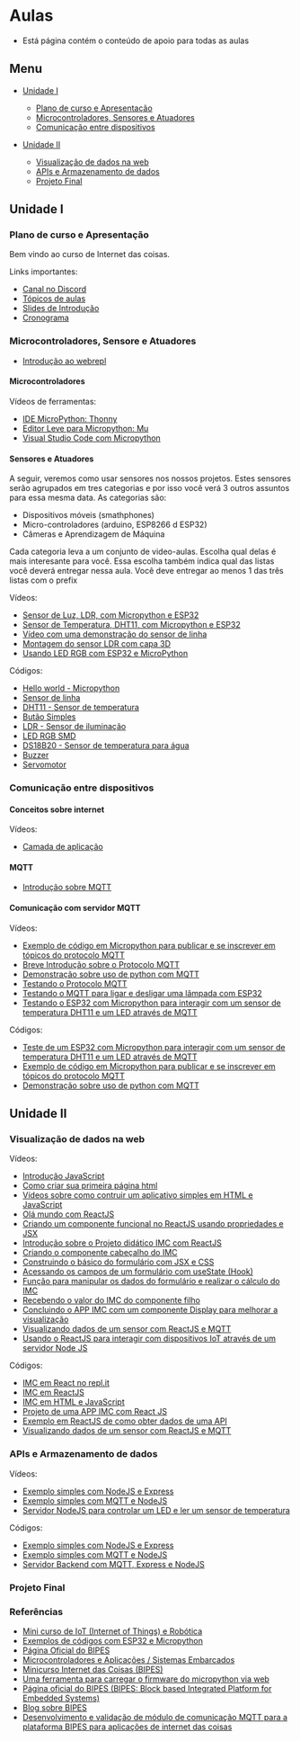 # Aulas 
* Está página contém o conteúdo de apoio para todas as aulas 

## Menu 
* [Unidade I](#unidade-i)
  * [Plano de curso e Apresentação](#plano-de-curso-e-apresentação)
  * [Microcontroladores, Sensores e Atuadores](#microcontroladores-sensore-e-atuadores)
  * [Comunicação entre dispositivos](#comunicação-entre-dispositivos) 


* [Unidade II](#unidade-ii)   
  * [Visualização de dados na web](#visualização-de-dados-na-web)
  * [APIs e Armazenamento de dados](#apis-e-armazenamento-de-dados)
  * [Projeto Final](#projeto-final)



## Unidade I
### Plano de curso e Apresentação
Bem vindo ao curso de Internet das coisas. 

Links importantes: 
* [Canal no Discord](https://discord.gg/RJ5APKNx8P)
* [Tópicos de aulas](https://docs.google.com/document/d/19KbYcNetxjpdqFqxhK_qpo7HSqx6AwnfBoNGG8hMsg4/edit?usp=sharing)
* [Slides de Introdução](https://docs.google.com/presentation/d/1QyYAaFLAY004G1WNVqTnplJRjTS0q3Rh1HbjbHSpxjY/edit?usp=sharing)
* [Cronograma](https://docs.google.com/spreadsheets/d/18Wpd341az0Q2TNs1fzX6YHHIc__GfdYShLSspG--xXk/edit?usp=sharing)


### Microcontroladores, Sensore e Atuadores  
* [Introdução ao webrepl](https://github.com/ect-info/IoT/blob/main/geral/webrepl.md)
  
#### Microcontroladores

Vídeos de ferramentas: 
* [IDE MicroPython: Thonny](https://youtu.be/nA7pf668__U) 
* [Editor Leve para Micropython: Mu](https://youtu.be/D88YAbBBZSc)
* [Visual Studio Code com Micropython](https://youtu.be/oe6PQYoc-R0)

#### Sensores e Atuadores
A seguir, veremos como usar sensores nos nossos projetos. Estes sensores serão agrupados em tres categorias e por isso você verá 3 outros assuntos para essa mesma data. As categorias são:
* Dispositivos móveis (smathphones)
* Micro-controladores (arduino, ESP8266 d ESP32)
* Câmeras e Aprendizagem de Máquina

Cada categoria leva a um conjunto de video-aulas. Escolha qual delas é mais interesante para você. Essa escolha também indica qual das listas você deverá entregar nessa aula. Você deve entregar ao menos 1 das três listas com o prefix

Vídeos: 
* [Sensor de Luz, LDR, com Micropython e ESP32](https://youtu.be/Xb-_oG65H2I)
* [Sensor de Temperatura, DHT11, com Micropython e ESP32](https://youtu.be/XGheCgyzBLo)
* [Vídeo com uma demonstração do sensor de linha](https://youtu.be/9hUtZqEb3bc)
* [Montagem do sensor LDR com capa 3D](https://youtu.be/V9TXvmXhgG4)
* [Usando LED RGB com ESP32 e MicroPython](https://youtu.be/XGWWPbFPadM)

Códigos: 
* [Hello world - Micropython](https://github.com/Natalnet/ModulosDeEstudo/blob/master/IoT/hello_world_micropython.md)
* [Sensor de linha](https://github.com/Natalnet/lib_ura_esp/tree/master/ESP32/LineSensor) 
* [DHT11 - Sensor de temperatura](https://github.com/Natalnet/lib_ura_esp/blob/master/ESP32/DHT11/README.md) 
* [Butão Simples](https://github.com/Natalnet/lib_ura_esp/tree/master/ESP32/Button#bot%C3%A3o-simples) 
* [LDR - Sensor de iluminação](https://github.com/Natalnet/lib_ura_esp/tree/master/ESP32/LDR)
* [LED RGB SMD](https://github.com/Natalnet/lib_ura_esp/tree/master/ESP32/LEDRGB#led-rgb-smd)
* [DS18B20 - Sensor de temperatura para água](https://github.com/Natalnet/lib_ura_esp/tree/master/ESP32/DS18B20)
* [Buzzer](https://github.com/Natalnet/lib_ura_esp/tree/master/ESP32/Buzzer)
* [Servomotor](https://github.com/Natalnet/lib_ura_esp/tree/master/ESP32/ServoMotor)


### Comunicação entre dispositivos 

#### Conceitos sobre internet
Vídeos:
* [Camada de aplicação](https://www.youtube.com/watch?v=SOZ2PwLH3co)

#### MQTT 
* [Introdução sobre MQTT](https://github.com/Natalnet/ModulosDeEstudo/blob/master/IoT/mqtt.md)

#### Comunicação com servidor MQTT 
Vídeos: 
* [Exemplo de código em Micropython para publicar e se inscrever em tópicos do protocolo MQTT](https://youtu.be/F_-J1ruOy34) 
* [Breve Introdução sobre o Protocolo MQTT](https://youtu.be/6ub3Xg32PXI)
* [Demonstração sobre uso de python com MQTT](https://youtu.be/-3peWt411_4) 
* [Testando o Protocolo MQTT](https://youtu.be/VTWZFRYGOt8)
* [Testando o MQTT para ligar e desligar uma lâmpada com ESP32](https://youtu.be/g_isPJwL6s4)
* [Testando o ESP32 com Micropython para interagir com um sensor de temperatura DHT11 e um LED através de MQTT](https://youtu.be/7CJeDe5nShQ) 

Códigos: 
* [Teste de um ESP32 com Micropython para interagir com um sensor de temperatura DHT11 e um LED através de MQTT](https://github.com/orivaldosantana/esp32/tree/main/dht11_mqtt) 
* [Exemplo de código em Micropython para publicar e se inscrever em tópicos do protocolo MQTT](https://github.com/Natalnet/lib_ura_esp/tree/master/ESP32/MQTTBasicControl) 
* [Demonstração sobre uso de python com MQTT](https://github.com/orivaldosantana/estudo_mqtt_python)  

## Unidade II

### Visualização de dados na web 
Vídeos:
* [Introdução JavaScript](https://www.youtube.com/playlist?list=PLgsETY_DvYq_MIOVjINT0chv6SRx02ChG) 
* [Como criar sua primeira página html](https://www.youtube.com/watch?v=KcPszmtF8cI)
* [Vídeos sobre como contruir um aplicativo simples em HTML e JavaScript](https://github.com/orivaldosantana/app_imc)
* [Olá mundo com ReactJS](https://youtu.be/XK4MXiFmOMo) 
* [Criando um componente funcional no ReactJS usando propriedades e JSX](https://youtu.be/1r3BXhQ2Pao) 
* [Introdução sobre o Projeto didático IMC com ReactJS](https://youtu.be/Oq5jueMGEUI)
* [Criando o componente cabeçalho do IMC](https://youtu.be/FFoncwI3rQw)
* [Construindo o básico do formulário com JSX e CSS](https://youtu.be/lcg9sAKxrlQ)
* [Acessando os campos de um formulário com useState (Hook)](https://youtu.be/BPiWdRVbgKA)
* [Função para manipular os dados do formulário e realizar o cálculo do IMC](https://youtu.be/3szh3QVxM5Q)
* [Recebendo o valor do IMC do componente filho](https://youtu.be/_Q8FMAcD-54)
* [Concluindo o APP IMC com um componente Display para melhorar a visualização](https://youtu.be/gi5CNiqf0Gk) 
* [Visualizando dados de um sensor com ReactJS e MQTT](https://youtu.be/zDNX3XIUjBo)
* [Usando o ReactJS para interagir com dispositivos IoT através de um servidor Node JS](https://youtu.be/YME83oqEq3A)


Códigos: 
* [IMC em React no repl.it](https://replit.com/@orivaldosantana/imc?v=1) 
* [IMC em ReactJS](https://github.com/orivaldosantana/app_imc_react/tree/main)
* [IMC em HTML e JavaScript](https://github.com/orivaldosantana/app_imc/blob/main/index.html)
* [Projeto de uma APP IMC com React JS](https://github.com/orivaldosantana/app_imc_reactjs_hooks/wiki) 
* [Exemplo em ReactJS de como obter dados de uma API](https://replit.com/@orivaldosantana/testiotreactjs)
* [Visualizando dados de um sensor com ReactJS e MQTT](https://replit.com/@orivaldosantana/mqttsubreactjs#src/App.jsx)


### APIs e Armazenamento de dados 

Vídeos: 
* [Exemplo simples com NodeJS e Express](https://youtu.be/nCrg5GUQDug) 
* [Exemplo simples com MQTT e NodeJS](https://youtu.be/yX6j9AmUVOA) 
* [Servidor NodeJS para controlar um LED e ler um sensor de temperatura](https://youtu.be/ARFefFfHXMs)

Códigos: 
* [Exemplo simples com NodeJS e Express](https://replit.com/@orivaldosantana/nodejssimples) 
* [Exemplo simples com MQTT e NodeJS](https://replit.com/@orivaldosantana/testenodejsmqtt)
* [Servidor Backend com MQTT, Express e NodeJS](https://replit.com/@orivaldosantana/expressmqtt)
 


### Projeto Final  

### Referências 
* [Mini curso de IoT (Internet of Things) e Robótica](https://github.com/Natalnet/ModulosDeEstudo/tree/master/IoT#iot-internet-of-things-e-rob%C3%B3tica) 
* [Exemplos de códigos com ESP32 e Micropython](https://github.com/Natalnet/lib_ura_esp/tree/master/ESP32)
* [Página Oficial do BIPES](https://bipes.net.br/wp/)
* [Microcontroladores e Aplicações / Sistemas Embarcados](https://rafaelaroca.wordpress.com/courses/microcontroladores/)
* [Minicurso Internet das Coisas (BIPES)](https://www.youtube.com/watch?v=Uukyi7r1HRY)
* [Uma ferramenta para carregar o firmware  do micropython via web](https://github.com/rafaelaroca/Adafruit_WebSerial_ESPTool)
* [Página oficial do BIPES (BIPES: Block based Integrated Platform for Embedded Systems)](https://bipes.net.br/wp/)
* [Blog sobre BIPES](https://rafaelaroca.wordpress.com/?s=bipes)
* [Desenvolvimento e validação de módulo de comunicação MQTT para a plataforma BIPES para aplicações de internet das coisas](https://repositorio.ufscar.br/handle/ufscar/13656)
